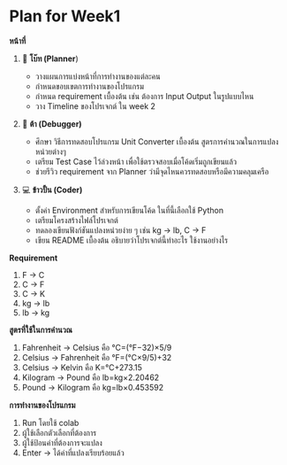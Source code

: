 # Plan for Week1

 **หน้าที่**
1. 📝 **โบ๊ท (Planner**)

    *   วางแผนการแบ่งหน้าที่การทำงานของแต่ละคน
    *   กำหนดขอบเขตการทำงานของโปรแกรม
    *   กำหนด requirement เบื้องต้น เช่น ต้องการ Input Output ในรูปแบบไหน
    *   วาง Timeline ของโปรเจกต์ ใน week 2

2. 🐞 **ต้า (Debugger)**

    *   ศึกษา วิธีการทดสอบโปรแกรม Unit Converter เบื้องต้น สูตรการคำนวณในการแปลงหน่วยต่างๆ
    *   เตรียม Test Case ไว้ล่วงหน้า เพื่อใช้ตรวจสอบเมื่อโค้ดเริ่มถูกเขียนแล้ว
    *   ช่วยรีวิว requirement จาก Planner ว่ามีจุดไหนควรทดสอบหรือมีความคลุมเครือ

3. 💻 **ข้าวปั้น (Coder)**
    *   ตั้งค่า Environment สำหรับการเขียนโค้ด ในที่นี้เลือกใช้ Python
    *  เตรียมโครงสร้างไฟล์โปรเจกต์
    *  ทดลองเขียนฟังก์ชันแปลงหน่วยง่าย ๆ เช่น kg → lb, C → F
    *  เขียน README เบื้องต้น อธิบายว่าโปรเจกต์นี้ทำอะไร ใช้งานอย่างไร

 **Requirement**
1. F -> C
2. C -> F
3. C -> K
4. kg -> lb
5. lb -> kg

 **สูตรที่ใช้ในการคำนวณ**
1.   Fahrenheit → Celsius คือ °C=(°F−32)×5​/9
2.   Celsius → Fahrenheit คือ °F=(°C×9/5​)+32
3.   Celsius → Kelvin คือ K=°C+273.15
4.   Kilogram → Pound คือ lb=kg×2.20462
5.   Pound → Kilogram คือ kg=lb×0.453592

 **การทำงานของโปรแกรม**
 1. Run โดยใช้ colab
 2. ผู้ใช้เลือกตัวเลือกที่ต้องการ
 3. ผู้ใช้ป้อนค่าที่ต้องการจะแปลง
 4. Enter -> ได้ค่าที่แปลงเรียบร้อยแล้ว
